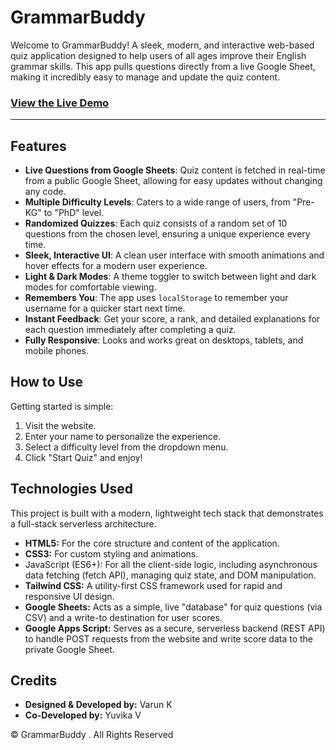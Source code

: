# GrammarBuddy

Welcome to GrammarBuddy! A sleek, modern, and interactive web-based quiz application designed to help users of all ages improve their English grammar skills. This app pulls questions directly from a live Google Sheet, making it incredibly easy to manage and update the quiz content.

### [View the Live Demo](https://grammarbuddy.github.io/homepage/)

---

## Features

* **Live Questions from Google Sheets**: Quiz content is fetched in real-time from a public Google Sheet, allowing for easy updates without changing any code.
* **Multiple Difficulty Levels**: Caters to a wide range of users, from "Pre-KG" to "PhD" level.
* **Randomized Quizzes**: Each quiz consists of a random set of 10 questions from the chosen level, ensuring a unique experience every time.
* **Sleek, Interactive UI**: A clean user interface with smooth animations and hover effects for a modern user experience.
* **Light & Dark Modes**: A theme toggler to switch between light and dark modes for comfortable viewing.
* **Remembers You**: The app uses `localStorage` to remember your username for a quicker start next time.
* **Instant Feedback**: Get your score, a rank, and detailed explanations for each question immediately after completing a quiz.
* **Fully Responsive**: Looks and works great on desktops, tablets, and mobile phones.

## How to Use

Getting started is simple:

1.  Visit the website.
2.  Enter your name to personalize the experience.
3.  Select a difficulty level from the dropdown menu.
4.  Click "Start Quiz" and enjoy!


## Technologies Used

This project is built with a modern, lightweight tech stack that demonstrates a full-stack serverless architecture.
- **HTML5:** For the core structure and content of the application.
- **CSS3:** For custom styling and animations.
- JavaScript (ES6+): For all the client-side logic, including asynchronous data fetching (fetch API), managing quiz state, and DOM manipulation.
- **Tailwind CSS:** A utility-first CSS framework used for rapid and responsive UI design.
- **Google Sheets:** Acts as a simple, live "database" for quiz questions (via CSV) and a write-to destination for user scores.
- **Google Apps Script:** Serves as a secure, serverless backend (REST API) to handle POST requests from the website and write score data to the private Google Sheet.

## Credits

* **Designed & Developed by:** Varun K
* **Co-Developed by:** Yuvika V


&copy; GrammarBuddy . All Rights Reserved
